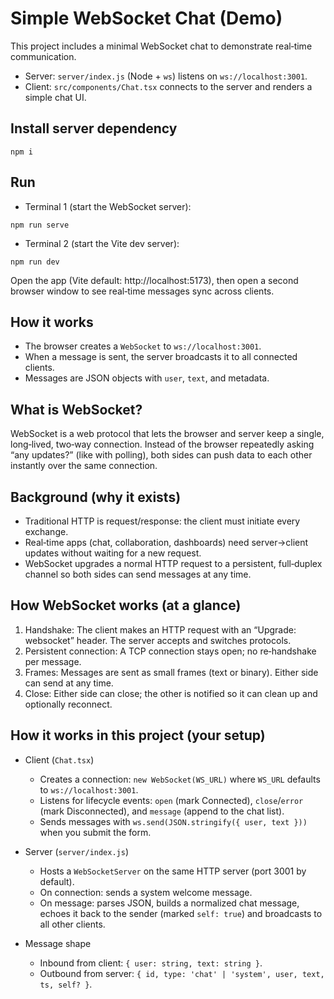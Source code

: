 # Simple WebSocket Chat (Demo)

This project includes a minimal WebSocket chat to demonstrate real‑time communication.

- Server: `server/index.js` (Node + `ws`) listens on `ws://localhost:3001`.
- Client: `src/components/Chat.tsx` connects to the server and renders a simple chat UI.

## Install server dependency

```
npm i 
```

## Run

- Terminal 1 (start the WebSocket server):

```
npm run serve
```

- Terminal 2 (start the Vite dev server):

```
npm run dev
```

Open the app (Vite default: http://localhost:5173), then open a second browser window to see real‑time messages sync across clients.

## How it works

- The browser creates a `WebSocket` to `ws://localhost:3001`.
- When a message is sent, the server broadcasts it to all connected clients.
- Messages are JSON objects with `user`, `text`, and metadata.

## What is WebSocket?

WebSocket is a web protocol that lets the browser and server keep a single, long‑lived, two‑way connection. Instead of the browser repeatedly asking “any updates?” (like with polling), both sides can push data to each other instantly over the same connection.

## Background (why it exists)

- Traditional HTTP is request/response: the client must initiate every exchange.
- Real‑time apps (chat, collaboration, dashboards) need server→client updates without waiting for a new request.
- WebSocket upgrades a normal HTTP request to a persistent, full‑duplex channel so both sides can send messages at any time.

## How WebSocket works (at a glance)

1. Handshake: The client makes an HTTP request with an “Upgrade: websocket” header. The server accepts and switches protocols.
2. Persistent connection: A TCP connection stays open; no re‑handshake per message.
3. Frames: Messages are sent as small frames (text or binary). Either side can send at any time.
4. Close: Either side can close; the other is notified so it can clean up and optionally reconnect.

## How it works in this project (your setup)

- Client (`Chat.tsx`)

  - Creates a connection: `new WebSocket(WS_URL)` where `WS_URL` defaults to `ws://localhost:3001`.
  - Listens for lifecycle events: `open` (mark Connected), `close`/`error` (mark Disconnected), and `message` (append to the chat list).
  - Sends messages with `ws.send(JSON.stringify({ user, text }))` when you submit the form.

- Server (`server/index.js`)

  - Hosts a `WebSocketServer` on the same HTTP server (port 3001 by default).
  - On connection: sends a system welcome message.
  - On message: parses JSON, builds a normalized chat message, echoes it back to the sender (marked `self: true`) and broadcasts to all other clients.

- Message shape
  - Inbound from client: `{ user: string, text: string }`.
  - Outbound from server: `{ id, type: 'chat' | 'system', user, text, ts, self? }`.


